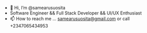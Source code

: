 - 👋 Hi, I’m @samearusuosita
- Software Engineer && Full Stack Developer && UI/UX Enthusiast
- 📫 How to reach me ... samearusuosita@gmail.com or call +2347065434953

<!---
samearusuosita/samearusuosita is a ✨ special ✨ repository because its `README.md` (this file) appears on your GitHub profile.
You can click the Preview link to take a look at your changes.
--->
